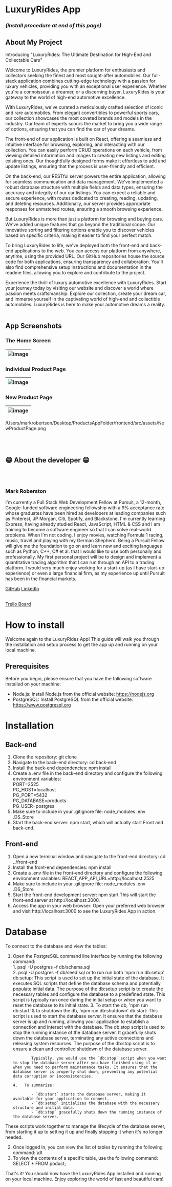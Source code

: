 # LuxuryRides App


### *(Install procedure at end of this page)* 

## **About My Project** 


<!-- <a href="https://NETLIFY LINK" target="_blank">Click here - LuxuryRides App</a> -->


Introducing "LuxuryRides: The Ultimate Destination for High-End and Collectable Cars"

Welcome to LuxuryRides, the premier platform for enthusiasts and collectors seeking the finest and most sought-after automobiles. Our full-stack application combines cutting-edge technology with a passion for luxury vehicles, providing you with an exceptional user experience. Whether you're a connoisseur, a dreamer, or a discerning buyer, LuxuryRides is your gateway to the world of high-end automotive excellence.

With LuxuryRides, we've curated a meticulously crafted selection of iconic and rare automobiles. From elegant convertibles to powerful sports cars, our collection showcases the most coveted brands and models in the industry. Our team of experts scours the market to bring you a wide range of options, ensuring that you can find the car of your dreams.

The front-end of our application is built on React, offering a seamless and intuitive interface for browsing, exploring, and interacting with our collection. You can easily perform CRUD operations on each vehicle, from viewing detailed information and images to creating new listings and editing existing ones. Our thoughtfully designed forms make it effortless to add and update listings, ensuring that the process is user-friendly and efficient.

On the back-end, our RESTful server powers the entire application, allowing for seamless communication and data management. We've implemented a robust database structure with multiple fields and data types, ensuring the accuracy and integrity of our car listings. You can expect a reliable and secure experience, with routes dedicated to creating, reading, updating, and deleting resources. Additionally, our server provides appropriate responses for unmatched routes, ensuring a smooth browsing experience.

But LuxuryRides is more than just a platform for browsing and buying cars. We've added unique features that go beyond the traditional scope. Our innovative sorting and filtering options enable you to discover vehicles based on specific criteria, making it easier to find your perfect match.

To bring LuxuryRides to life, we've deployed both the front-end and back-end applications to the web. You can access our platform from anywhere, anytime, using the provided URL. Our GitHub repositories house the source code for both applications, ensuring transparency and collaboration. You'll also find comprehensive setup instructions and documentation in the readme files, allowing you to explore and contribute to the project.

Experience the thrill of luxury automotive excellence with LuxuryRides. Start your journey today by visiting our website and discover a world where passion meets craftsmanship. Explore our collection, create your dream car, and immerse yourself in the captivating world of high-end and collectible automobiles. LuxuryRides is here to make your automotive dreams a reality.
<br></br>

## App Screenshots

<!-- <img src="./public/homescreen.png" alt="Screenshot a" width="68%" title="The Home Screen"> -->
### The Home Screen

| ![image](./frontend/src/assets/HomeScreen.png "The Home Screen") |
|-|


### Individual Product Page

| ![image](./frontend/src/assets/IndividualProduct.png "Individual Product Page") |
|-|


### New Product Page

| ![image](./frontend/src/assets/NewProductPage.png "New Product Page") |
|-|

/Users/markrobertson/Desktop/ProductsAppFolder/frontend/src/assets/NewProductPage.png

<br></br>
## 😁 About the developer 😁


<br></br>

### Mark Roberston

I'm currently a Full Stack Web Development Fellow at Pursuit, a 12-month, Google-funded software engineering fellowship with a 9% acceptance rate whose graduates have been hired as developers at leading companies such as Pinterest, JP Morgan, Citi, Spotify, and Blackstone. I'm currently learning Express, having already studied React, JavaScript, HTML & CSS and I am training to become a software engineer so that I can solve real-world problems. When I'm not coding, I enjoy movies, watching Formula 1 racing, music, travel and playing with my German Shepherd. Being a Pursuit Fellow will give me the foundation to go on and learn new and exciting languages such as Python, C++, C# et al. that I would like to use both personally and professionally. My first personal project will be to design and implement a quantitative trading algorithm that I can run through an API to a trading platform. I would very much enjoy working for a start-up (as I have start-up experience) or even a large financial firm, as my experience up until Pursuit has been in the financial markets.


<a href="https://github.com/MarkRobertson67" target="_blank">GitHub</a>
<a href="https://www.linkedin.com/in/mark-robertson-ny-uk" target="_blank">LinkedIn</a>
<br></br>

<a href="https://trello.com/b/M5mUJwWm/luxuryrides" target="_blank" rel="noopener noreferrer" target="_blank">Trello Board</a>



# **How to install** 

Welcome again to the LuxuryRides App! This guide will walk you through the installation and setup process to get the app up and running on your local machine.

## **Prerequisites**

Before you begin, please ensure that you have the following software installed on your machine:

- Node.js: Install Node.js from the official website: https://nodejs.org
- PostgreSQL: Install PostgreSQL from the official website: https://www.postgresql.org

# **Installation**

## **Back-end**

1.  Clone the repository:   git clone <repository URL>
2.  Navigate to the back-end directory: cd back-end
3.  Install the back-end dependencies:  npm install
4.  Create a .env file in the back-end directory and configure the following environment variables: <br>
PORT=2525<br>
PG_HOST=localhost<br>
PG_PORT=5432<br>
PG_DATABASE=products<br>
PG_USER=postgres<br>
5.  Make sure to include in your .gitignore file:   node_modules
.env
.DS_Store
5.  Start the back-end server:  npm start, which will actually start Front and back-end.


## **Front-end**

1.  Open a new terminal window and navigate to the front-end directory: cd ../front-end
2.  Install the front-end dependencies: npm install
3.  Create a .env file in the front-end directory and configure the following environment variables: REACT_APP_API_URL=http://localhost:2525
4.  Make sure to include in your .gitignore file:   node_modules
.env
.DS_Store
5.  Start the front-end development server: npm start
This will start the front-end server at http://localhost:3000.
6.  Access the app in your web browser: Open your preferred web browser and visit http://localhost:3000 to see the LuxuryRides App in action.

# **Database**

To connect to the database and view the tables:

1.  Open the PostgreSQL command line interface by running the following command:   
        1.  psql -U postgres -f db/schema.sql<br>
        2.  psql -U postgres -f db/seed.sql   or to run run both 'npm run db:setup'
                db:setup: This script is used to set up the initial state of the database. It executes SQL scripts that define the database schema and potentially populate initial data. The purpose of the db:setup script is to create the necessary tables and configure the database to a predefined state. This script is typically run once during the initial setup or when you want to reset the database to its initial state.
        3.  To start the db, 'npm run db:start' & to shutdown the db, 'npm run db:shutdown'
                db:start: This script is used to start the database server. It ensures that the database server is up and running, allowing your application to establish a connection and interact with the database.
                The db:stop script is used to stop the running instance of the database server. It gracefully shuts down the database server, terminating any active connections and releasing system resources. The purpose of the db:stop script is to ensure a clean and controlled shutdown of the database server. 
                
                Typically, you would use the `db:stop` script when you want to stop the database server after you have finished using it or when you need to perform maintenance tasks. It ensures that the database server is properly shut down, preventing any potential data corruption or inconsistencies.

        4.   To summarize:

                - `db:start` starts the database server, making it available for your application to connect.
                - `db:setup` initializes the database with the necessary structure and initial data.
                - `db:stop` gracefully shuts down the running instance of the database server.

These scripts work together to manage the lifecycle of the database server, from starting it up to setting it up and finally stopping it when it's no longer needed.


2.  Once logged in, you can view the list of tables by running the following command: \dt
3.  To view the contents of a specific table, use the following command:    SELECT * FROM poduct;

That's it! You should now have the LuxuryRides App installed and running on your local machine. Enjoy exploring the world of fast and beautiful cars!
